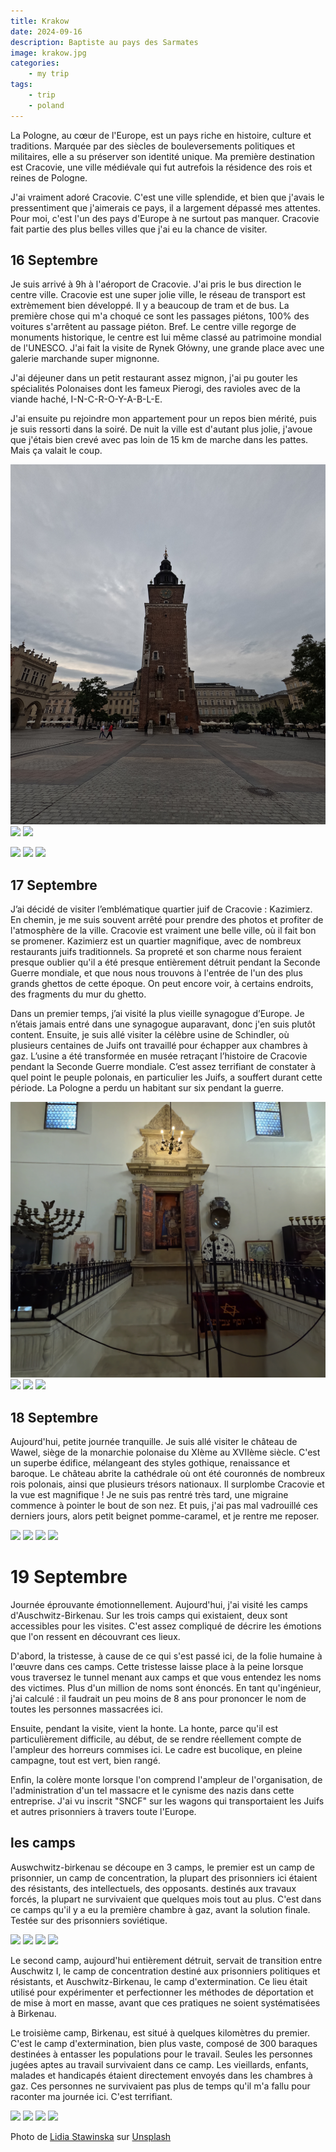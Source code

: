 ```yaml
---
title: Krakow
date: 2024-09-16
description: Baptiste au pays des Sarmates 
image: krakow.jpg
categories:
    - my trip
tags: 
    - trip
    - poland
---
```


La Pologne, au cœur de l'Europe, est un pays riche en histoire, culture et traditions. Marquée par des siècles de bouleversements politiques et militaires, elle a su préserver son identité unique. Ma première destination est Cracovie, une ville médiévale qui fut autrefois la résidence des rois et reines de Pologne.

J'ai vraiment adoré Cracovie. C'est une ville splendide, et bien que j'avais le pressentiment que j'aimerais ce pays, il a largement dépassé mes attentes. Pour moi, c'est l'un des pays d'Europe à ne surtout pas manquer. Cracovie fait partie des plus belles villes que j'ai eu la chance de visiter.

## 16 Septembre

Je suis arrivé à 9h à l'aéroport de Cracovie. J'ai pris le bus direction le centre ville. Cracovie est une super jolie ville, le réseau de transport est extrèmement bien développé. Il y a beaucoup de tram et de bus. La première chose qui m'a choqué ce sont les passages piétons, 100% des voitures s'arrêtent au passage piéton. Bref. Le centre ville regorge de monuments historique, le centre est lui même classé au patrimoine mondial de l'UNESCO. J'ai fait la visite de Rynek Główny, une grande place avec une galerie marchande super mignonne.

J'ai déjeuner dans un petit restaurant assez mignon, j'ai pu gouter les spécialités Polonaises dont les fameux Pierogi, des ravioles avec de la viande haché, I-N-C-R-O-Y-A-B-L-E.

J'ai ensuite pu rejoindre mon appartement pour un repos bien mérité, puis je suis ressorti dans la soiré. De nuit la ville est d'autant plus jolie, j'avoue que j'étais bien crevé avec pas loin de 15 km de marche dans les pattes. Mais ça valait le coup.

![](krakow_tower.JPG) ![](krakow_university.JPG) ![](krakow_horse.JPG) 

![](krakow_pierogi.jpg) ![](krakow_bynight.jpg) ![](krakow_parc.JPG) 

## 17 Septembre

J’ai décidé de visiter l’emblématique quartier juif de Cracovie : Kazimierz. En chemin, je me suis souvent arrêté pour prendre des photos et profiter de l'atmosphère de la ville. Cracovie est vraiment une belle ville, où il fait bon se promener. Kazimierz est un quartier magnifique, avec de nombreux restaurants juifs traditionnels. Sa propreté et son charme nous feraient presque oublier qu'il a été presque entièrement détruit pendant la Seconde Guerre mondiale, et que nous nous trouvons à l'entrée de l'un des plus grands ghettos de cette époque. On peut encore voir, à certains endroits, des fragments du mur du ghetto.

Dans un premier temps, j’ai visité la plus vieille synagogue d’Europe. Je n’étais jamais entré dans une synagogue auparavant, donc j'en suis plutôt content. Ensuite, je suis allé visiter la célèbre usine de Schindler, où plusieurs centaines de Juifs ont travaillé pour échapper aux chambres à gaz. L’usine a été transformée en musée retraçant l’histoire de Cracovie pendant la Seconde Guerre mondiale. C’est assez terrifiant de constater à quel point le peuple polonais, en particulier les Juifs, a souffert durant cette période. La Pologne a perdu un habitant sur six pendant la guerre.

![](synagogue1.JPG) ![](kazimierz_poleflag.jpg) ![](kazimierz_schindler.jpg) ![](kazimierz_mobilization.jpg) 

## 18 Septembre

Aujourd'hui, petite journée tranquille. Je suis allé visiter le château de Wawel, siège de la monarchie polonaise du XIème au XVIIème siècle. C'est un superbe édifice, mélangeant des styles gothique, renaissance et baroque. Le château abrite la cathédrale où ont été couronnés de nombreux rois polonais, ainsi que plusieurs trésors nationaux. Il surplombe Cracovie et la vue est magnifique !
Je ne suis pas rentré très tard, une migraine commence à pointer le bout de son nez. Et puis, j'ai pas mal vadrouillé ces derniers jours, alors petit beignet pomme-caramel, et je rentre me reposer.

![](wavel_castle.jpg) ![](wavel_castle2.jpg) ![](wavel_extern.JPG) ![](wavel_river.JPG) 

# 19 Septembre

Journée éprouvante émotionnellement. Aujourd'hui, j'ai visité les camps d'Auschwitz-Birkenau. Sur les trois camps qui existaient, deux sont accessibles pour les visites. C'est assez compliqué de décrire les émotions que l'on ressent en découvrant ces lieux.

D'abord, la tristesse, à cause de ce qui s'est passé ici, de la folie humaine à l'œuvre dans ces camps. Cette tristesse laisse place à la peine lorsque vous traversez le tunnel menant aux camps et que vous entendez les noms des victimes. Plus d'un million de noms sont énoncés. En tant qu'ingénieur, j'ai calculé : il faudrait un peu moins de 8 ans pour prononcer le nom de toutes les personnes massacrées ici.

Ensuite, pendant la visite, vient la honte. La honte, parce qu'il est particulièrement difficile, au début, de se rendre réellement compte de l'ampleur des horreurs commises ici. Le cadre est bucolique, en pleine campagne, tout est vert, bien rangé.

Enfin, la colère monte lorsque l'on comprend l'ampleur de l'organisation, de l'administration d'un tel massacre et le cynisme des nazis dans cette entreprise. J'ai vu inscrit "SNCF" sur les wagons qui transportaient les Juifs et autres prisonniers à travers toute l'Europe.


## les camps
 Auswchwitz-birkenau se découpe en 3 camps, le premier est un camp de prisonnier, un camp de concentration, la plupart des prisonniers ici étaient des résistants, des intellectuels, des opposants. destinés aux travaux forcés, la plupart ne survivaient que quelques mois tout au plus. C'est dans ce camps qu'il y a eu la première chambre à gaz, avant la solution finale. Testée sur des prisonniers soviétique. 

 ![](auschwitz_arbeit.jpg) ![](auschwitz_block.jpg) ![](auschwitz_deathwall.jpg) ![](auschwitz_people.jpg) 


Le second camp, aujourd'hui entièrement détruit, servait de transition entre Auschwitz I, le camp de concentration destiné aux prisonniers politiques et résistants, et Auschwitz-Birkenau, le camp d'extermination. Ce lieu était utilisé pour expérimenter et perfectionner les méthodes de déportation et de mise à mort en masse, avant que ces pratiques ne soient systématisées à Birkenau.

Le troisième camp, Birkenau, est situé à quelques kilomètres du premier. C'est le camp d'extermination, bien plus vaste, composé de 300 baraques destinées à entasser les populations pour le travail. Seules les personnes jugées aptes au travail survivaient dans ce camp. Les vieillards, enfants, malades et handicapés étaient directement envoyés dans les chambres à gaz. Ces personnes ne survivaient pas plus de temps qu'il m'a fallu pour raconter ma journée ici. C'est terrifiant.

![](auschwitz_entrance.jpg) ![](auschwitz_corridor.jpg) ![](auschwitz_shoes.jpg) ![](auschwitz_wagon.jpg)  

Photo de <a href="https://unsplash.com/fr/@liliess?utm_content=creditCopyText&utm_medium=referral&utm_source=unsplash">Lidia Stawinska</a> sur <a href="https://unsplash.com/fr/photos/une-devanture-de-magasin-avec-beaucoup-de-fenetres-dessus-JB_opqOtNlw?utm_content=creditCopyText&utm_medium=referral&utm_source=unsplash">Unsplash</a>

  